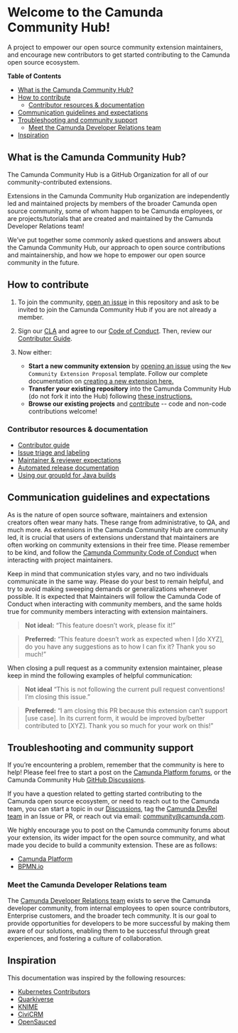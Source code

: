 # Welcome to the Camunda Community Hub!
A project to empower our open source community extension maintainers, and encourage new contributors to get started contributing to the Camunda open source ecosystem.

**Table of Contents**

- [What is the Camunda Community Hub?](#what-is-the-camunda-community-hub)
- [How to contribute](#how-to-contribute)
  - [Contributor resources & documentation](#contributor-resources--documentation)
- [Communication guidelines and expectations](#communication-guidelines-and-expectations)
- [Troubleshooting and community support](#troubleshooting-and-community-support)
  - [Meet the Camunda Developer Relations team](#meet-the-camunda-developer-relations-team)
- [Inspiration](#inspiration)

## What is the Camunda Community Hub?

The Camunda Community Hub is a GitHub Organization for all of our community-contributed extensions. 

Extensions in the Camunda Community Hub organization are independently led and maintained projects by members of the broader Camunda open source community, some of whom happen to be Camunda employees, or are projects/tutorials that are created and maintained by the Camunda Developer Relations team!

We’ve put together some commonly asked questions and answers about the Camunda Community Hub, our approach to open source contributions and maintainership, and how we hope to empower our open source community in the future. 

## How to contribute

1. To join the community, [open an issue](https://github.com/camunda-community-hub/community/issues) in this repository and ask to be invited to join the Camunda Community Hub if you are not already a member.

2. Sign our [CLA](https://cla-assistant.io/camunda-community-hub/community) and agree to our [Code of Conduct](https://camunda.com/events/code-conduct/). Then, review our [Contributor Guide](CONTRIBUTING.MD).

3. Now either:
    * **Start a new community extension** by [opening an issue](https://github.com/Camunda-Community-Hub/community/issues/new/choose) using the `New Community Extension Proposal` template. Follow our complete documentation on [creating a new extension here.](creating-new-extensions)
    * **Transfer your existing repository** into the Camunda Community Hub (do not fork it into the Hub) following [these instructions.](transferring-extensions.md)
    * **Browse our existing projects** and [contribute](CONTRIBUTING.MD) -- code and non-code contributions welcome!

### Contributor resources & documentation
* [Contributor guide](CONTRIBUTING.MD)
* [Issue triage and labeling](issue-triage.md)
* [Maintainer & reviewer expectations](#maintainer-reviewer-expectations.md)
* [Automated release documentation](https://github.com/camunda-community-hub/community/blob/main/RELEASE.MD)
* [Using our groupId for Java builds](groupId.md)

## Communication guidelines and expectations

As is the nature of open source software, maintainers and extension creators often wear many hats. These range from administrative, to QA, and much more. As extensions in the Camunda Community Hub are community led, it is crucial that users of extensions understand that maintainers are often working on community extensions in their free time. Please remember to be kind, and follow the [Camunda Community Code of Conduct](https://camunda.com/events/code-conduct/) when interacting with project maintainers.

Keep in mind that communication styles vary, and no two individuals communicate in the same way. Please do your best to remain helpful, and try to avoid making sweeping demands or generalizations whenever possible. It is expected that Maintainers will follow the Camunda Code of Conduct when interacting with community members, and the same holds true for community members interacting with extension maintainers.

> **Not ideal:** “This feature doesn’t work, please fix it!”

> **Preferred:** “This feature doesn’t work as expected when I [do XYZ], do you have any suggestions as to how I can fix it? Thank you so much!”

When closing a pull request as a community extension maintainer, please keep in mind the following examples of helpful communication:

> **Not ideal** “This is not following the current pull request conventions! I’m closing this issue.”

> **Preferred:** “I am closing this PR because this extension can’t support [use case]. In its current form, it would be improved by/better contributed to [XYZ]. Thank you so much for your work on this!”

## Troubleshooting and community support

If you’re encountering a problem, remember that the community is here to help! Please feel free to start a post on the [Camunda Platform forums](https://forum.camunda.io), or the Camunda Community Hub [GitHub Discussions](https://github.com/camunda-community-hub/community/discussions). 

If you have a question related to getting started contributing to the Camunda open source ecosystem, or need to reach out to the Camunda team, you can start a topic in our [Discussions](https://github.com/camunda-community-hub/community/discussions), tag the [Camunda DevRel team](https://github.com/orgs/camunda-community-hub/teams/devrel) in an Issue or PR, or reach out via email: community@camunda.com. 

 We highly encourage you to post on the Camunda community forums about your extension, its wider impact for the open source community, and what made you decide to build a community extension. These are as follows:

* [Camunda Platform](https://forum.camunda.io/)
* [BPMN.io](https://forum.bpmn.io/)

### Meet the Camunda Developer Relations team

The [Camunda Developer Relations team](https://github.com/Camunda-Community-Hub/devrel-team) exists to serve the Camunda developer community, from internal employees to open source contributors, Enterprise customers, and the broader tech community. It is our goal to provide opportunities for developers to be more successful by making them aware of our solutions, enabling them to be successful through great experiences, and fostering a culture of collaboration.

## Inspiration

This documentation was inspired by the following resources:

* [Kubernetes Contributors](https://www.kubernetes.dev/)
* [Quarkiverse](https://quarkus.io/blog/quarkiverse/)
* [KNIME](https://docs.knime.com)
* [CiviCRM](https://docs.civicrm.org/)
* [OpenSauced](https://github.com/open-sauced/open-sauced)
